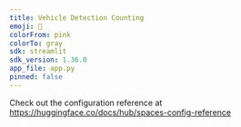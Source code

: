 ```yaml
---
title: Vehicle Detection Counting
emoji: 🚀
colorFrom: pink
colorTo: gray
sdk: streamlit
sdk_version: 1.36.0
app_file: app.py
pinned: false
---
```


Check out the configuration reference at https://huggingface.co/docs/hub/spaces-config-reference
